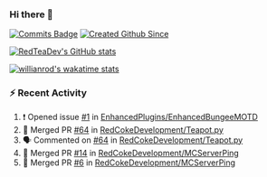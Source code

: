 ### Hi there 👋

<!--
**RedTeaDev/RedTeaDev** is a ✨ _special_ ✨ repository because its `README.md` (this file) appears on your GitHub profile.

Here are some ideas to get you started:

- 🔭 I’m currently working on ...
- 🌱 I’m currently learning ...
- 👯 I’m looking to collaborate on ...
- 🤔 I’m looking for help with ...
- 💬 Ask me about ...
- 📫 How to reach me: ...
- 😄 Pronouns: ...
- ⚡ Fun fact: ...
-->

[![Commits Badge](https://badges.pufler.dev/commits/monthly/RedTeaDev)](https://github.com/RedTeaDev/RedTeaDev)
[![Created Github Since](https://badges.pufler.dev/years/RedTeaDev)](https://github.com/RedTeaDev/RedTeaDev)

[![RedTeaDev's GitHub stats](https://github-readme-stats.vercel.app/api?username=RedTeaDev)](https://github.com/anuraghazra/github-readme-stats)

[![willianrod's wakatime stats](https://github-readme-stats.vercel.app/api/wakatime?username=RedTeaDev)](https://github.com/anuraghazra/github-readme-stats)
### :zap: Recent Activity

<!--START_SECTION:activity-->
1. ❗️ Opened issue [#1](https://github.com/EnhancedPlugins/EnhancedBungeeMOTD/issues/1) in [EnhancedPlugins/EnhancedBungeeMOTD](https://github.com/EnhancedPlugins/EnhancedBungeeMOTD)
2. 🎉 Merged PR [#64](https://github.com/RedCokeDevelopment/Teapot.py/pull/64) in [RedCokeDevelopment/Teapot.py](https://github.com/RedCokeDevelopment/Teapot.py)
3. 🗣 Commented on [#64](https://github.com/RedCokeDevelopment/Teapot.py/issues/64) in [RedCokeDevelopment/Teapot.py](https://github.com/RedCokeDevelopment/Teapot.py)
4. 🎉 Merged PR [#14](https://github.com/RedCokeDevelopment/MCServerPing/pull/14) in [RedCokeDevelopment/MCServerPing](https://github.com/RedCokeDevelopment/MCServerPing)
5. 🎉 Merged PR [#6](https://github.com/RedCokeDevelopment/MCServerPing/pull/6) in [RedCokeDevelopment/MCServerPing](https://github.com/RedCokeDevelopment/MCServerPing)
<!--END_SECTION:activity-->
